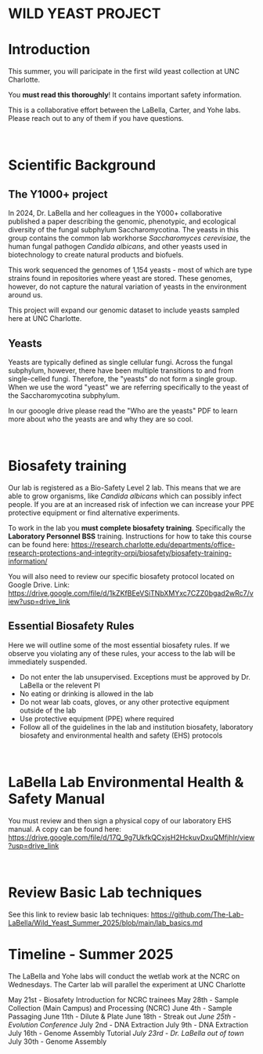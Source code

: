 # WILD YEAST PROJECT

# Introduction

This summer, you will paricipate in the first wild yeast collection at UNC Charlotte. 

You **must read this thoroughly**! It contains important safety information. 

This is a collaborative effort between the LaBella, Carter, and Yohe labs. Please reach out to any of them if you have questions. 

&nbsp;
&nbsp;


# Scientific Background

## The Y1000+ project
In 2024, Dr. LaBella and her colleagues in the Y000+ collaborative published a paper describing the genomic, phenotypic, and ecological diversity of the fungal subphylum Saccharomycotina. The yeasts in this group contains the common lab workhorse _Saccharomyces cerevisiae_, the human fungal pathogen _Candida albicans_, and other yeasts used in biotechnology to create natural products and biofuels. 

This work sequenced the genomes of 1,154 yeasts - most of which are type strains found in repositories where yeast are stored. These genomes, however, do not capture the natural variation of yeasts in the environment around us. 

This project will expand our genomic dataset to include yeasts sampled here at UNC Charlotte.

## Yeasts

Yeasts are typically defined as single cellular fungi. Across the fungal subphylum, however, there have been multiple transitions to and from single-celled fungi. Therefore, the "yeasts" do not form a single group. When we use the word "yeast" we are referring specifically to the yeast of the Saccharomycotina subphylum. 

In our gooogle drive please read the "Who are the yeasts" PDF to learn more about who the yeasts are and why they are so cool. 

&nbsp;
&nbsp;

# Biosafety training

Our lab is registered as a Bio-Safety Level 2 lab. This means that we are able to grow organisms, like _Candida albicans_ which can possibly infect people. If you are at an increased risk of infection we can increase your PPE protective equipment or find alternative experiments. 

To work in the lab you **must complete biosafety training**. Specifically the **Laboratory Personnel BSS** training. Instructions for how to take this course can be found here: https://research.charlotte.edu/departments/office-research-protections-and-integrity-orpi/biosafety/biosafety-training-information/

You will also need to review our specific biosafety protocol located on Google Drive. Link: https://drive.google.com/file/d/1kZKfBEeVSiTNbXMYxc7CZZ0bgad2wRc7/view?usp=drive_link 


## Essential Biosafety Rules

Here we will outline some of the most essential biosafety rules. If we observe you violating any of these rules, your access to the lab will be immediately suspended. 

- Do not enter the lab unsupervised. Exceptions must be approved by Dr. LaBella or the relevent PI
- No eating or drinking is allowed in the lab
- Do not wear lab coats, gloves, or any other protective equipment outside of the lab
- Use protective equipment (PPE) where required
- Follow all of the guidelines in the lab and institution biosafety, laboratory biosafety and environmental health and safety (EHS) protocols

&nbsp;
&nbsp;

# LaBella Lab Environmental Health & Safety Manual 

You must review and then sign a physical copy of our laboratory EHS manual. A copy can be found here: https://drive.google.com/file/d/17Q_9g7UkfkQCxjsH2HckuvDxuQMfjhIr/view?usp=drive_link 

&nbsp;
&nbsp; 

# Review Basic Lab techniques

See this link to review basic lab techniques: https://github.com/The-Lab-LaBella/Wild_Yeast_Summer_2025/blob/main/lab_basics.md


# Timeline - Summer 2025

The LaBella and Yohe labs will conduct the wetlab work at the NCRC on Wednesdays. The Carter lab will parallel the experiment at UNC Charlotte

May 21st - Biosafety Introduction for NCRC trainees
May 28th - Sample Collection (Main Campus) and Processing (NCRC)
June 4th - Sample Passaging
June 11th - Dilute & Plate 
June 18th - Streak out
_June 25th - Evolution Conference_
July 2nd - DNA Extraction
July 9th - DNA Extraction 
July 16th - Genome Assembly Tutorial
_July 23rd - Dr. LaBella out of town_
July 30th - Genome Assembly

